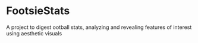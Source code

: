# FootsieStats
A project to digest ootball stats, analyzing and revealing features of interest using aesthetic visuals
